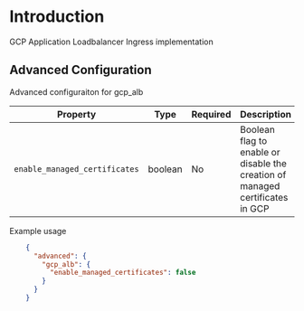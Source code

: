 # Introduction

GCP Application Loadbalancer Ingress implementation

## Advanced Configuration

Advanced configuraiton for gcp_alb

| Property | Type | Required | Description |
|----------|------|----------|-------------|
| `enable_managed_certificates`   | boolean | No       | Boolean flag to enable or disable the creation of managed certificates in GCP

Example usage

```json
    {
      "advanced": {
        "gcp_alb": {
          "enable_managed_certificates": false
        }
      }
    }
  ```
